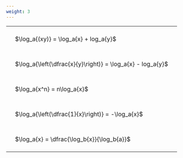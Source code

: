 ```yaml
---
weight: 3
---
```


<style type="text/css">
#T_4de8c th.col_heading {
  text-align: left;
  font-size: 1em;
}
#T_4de8c td {
  text-align: left;
  font-size: 1em;
  padding: 1.5em;
}
</style>
<table id="T_4de8c">
  <thead>
  </thead>
  <tbody>
    <tr>
      <td id="T_4de8c_row0_col0" class="data row0 col0" >$\log_a{(xy)} = \log_a{x} + log_a{y}$</td>
    </tr>
    <tr>
      <td id="T_4de8c_row1_col0" class="data row1 col0" >$\log_a{\left(\dfrac{x}{y}\right)} = \log_a{x} - log_a{y}$</td>
    </tr>
    <tr>
      <td id="T_4de8c_row2_col0" class="data row2 col0" >$\log_a{x^n} = n\log_a{x}$</td>
    </tr>
    <tr>
      <td id="T_4de8c_row3_col0" class="data row3 col0" >$\log_a{\left(\dfrac{1}{x}\right)} = -\log_a{x}$</td>
    </tr>
    <tr>
      <td id="T_4de8c_row4_col0" class="data row4 col0" >$\log_a{x} = \dfrac{\log_b{x}}{\log_b{a}}$</td>
    </tr>
  </tbody>
</table>
